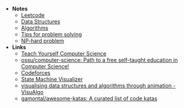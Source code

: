 - **Notes**
	- [Leetcode](Leetcode.md)
	- [Data Structures](Data%20Structures.md)
	- [Algorithms](Algorithms.md)
	- [Tips for problem solving](Tips%20for%20problem%20solving.md)
	- [NP-hard problem](NP-hard%20problem.md)
- **Links**
	- [Teach Yourself Computer Science](https://teachyourselfcs.com)
	- [ossu/computer-science: Path to a free self-taught education in Computer Science!](https://github.com/ossu/computer-science#core-cs)
	- [Codeforces](https://teachyourselfcs.com)
	- [State Machine Visualizer](https://stately.ai/viz)
	- [visualising data structures and algorithms through animation - VisuAlgo](https://visualgo.net/en)
	- [gamontal/awesome-katas: A curated list of code katas](https://github.com/gamontal/awesome-katas)
